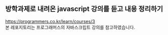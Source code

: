 ## 방학과제로 내려온 javascript 강의를 듣고 내용 정리하기

https://programmers.co.kr/learn/courses/3  
본 레포지토리는 프로그래머스의 자바스크립트 강의를 참고하였습니다.
